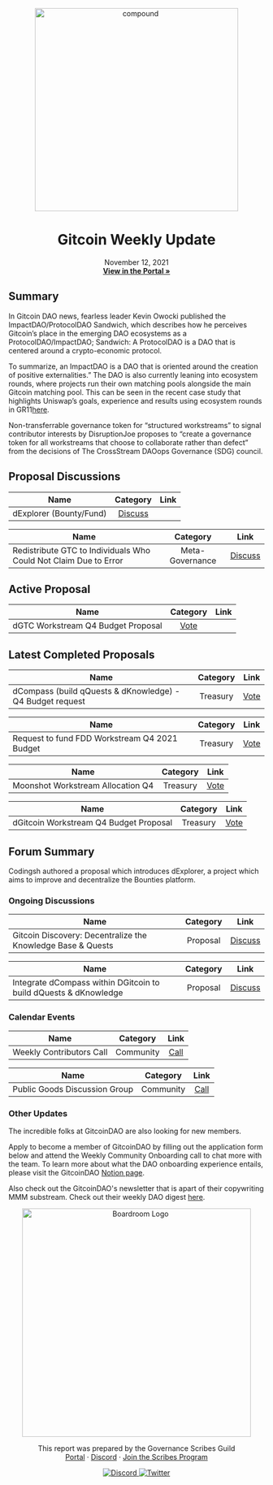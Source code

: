 <p align="center">
  <a href="http://app.boardroom.info/gitcoin">
    <img src="https://s.gitcoin.co/static/v2/images/presskit/logotype.f06a89bd4582.svg" alt="compound" width="400" />
  </a>
  <h1 align="center">Gitcoin Weekly Update</h1>
  <p align="center">
    November 12, 2021
  <br />
  <a href="http://app.boardroom.info/gitcoin"><strong>View in the Portal »</strong></a>
  <br />
  </p>
</p>

## Summary

In Gitcoin DAO news, fearless leader Kevin Owocki published the ImpactDAO/ProtocolDAO Sandwich, which describes how he perceives Gitcoin’s place in the emerging DAO ecosystems as a ProtocolDAO/ImpactDAO; Sandwich: A ProtocolDAO is a DAO that is centered around a crypto-economic protocol.

To summarize, an ImpactDAO is a DAO that is oriented around the creation of positive externalities.” The DAO is also currently leaning into ecosystem rounds, where projects run their own matching pools alongside the main Gitcoin matching pool. This can be seen in the recent case study that highlights Uniswap’s goals, experience and results using ecosystem rounds in GR11<a href="https://gitcoin.co/blog/case-study-uniswap-grants-program-ugp-gitcoin-partnered-to-distribute-ecosystem-funds/">here</a>.

Non-transferrable governance token for “structured workstreams” to signal contributor interests by DisruptionJoe proposes to “create a governance token for all workstreams that choose to collaborate rather than defect” from the decisions of The CrossStream DAOops Governance (SDG) council.

## Proposal Discussions

| Name          | Category      | Link   |
| ------------- |:-------------:| :-----:|
| dExplorer (Bounty/Fund)| [Discuss](https://gitcoin.co/issue/gitcoinco/creative/412/100026987)

| Name          | Category      | Link   |
| ------------- |:-------------:| :-----:|
| Redistribute GTC to Individuals Who Could Not Claim Due to Error | Meta-Governance | [Discuss](https://gov.gitcoin.co/t/proposal-redistribute-gtc-to-individuals-who-could-not-claim-due-to-error/8782)

## Active Proposal

| Name          | Category      | Link   |
| ------------- |:-------------:| :-----:|
| dGTC Workstream Q4 Budget Proposal | [Vote](https://www.withtally.com/governance/gitcoin/proposal/9)


## Latest Completed Proposals


| Name          | Category      | Link   |
| ------------- |:-------------:| :-----:|
| dCompass (build qQuests & dKnowledge) - Q4 Budget request | Treasury | [Vote](https://snapshot.org/#/gitcoindao.eth/proposal/0x230bcb7d3548048fc94e5745f7934d80bfc357632af1038cb0941fc54fbae021)

| Name          | Category      | Link   |
| ------------- |:-------------:| :-----:|
| Request to fund FDD Workstream Q4 2021 Budget | Treasury | [Vote](https://snapshot.org/#/gitcoindao.eth/proposal/0x265fe70790524875caacb6675ef6d10b4d4ceac8b1c26df26ad1ba284eab70a1)

| Name          | Category      | Link   |
| ------------- |:-------------:| :-----:|
| Moonshot Workstream Allocation Q4 | Treasury | [Vote](https://www.withtally.com/governance/gitcoin/proposal/8)

| Name          | Category      | Link   |
| ------------- |:-------------:| :-----:|
| dGitcoin Workstream Q4 Budget Proposal | Treasury | [Vote](https://snapshot.org/#/gitcoindao.eth/proposal/0xd65bb1c535d0c83ec197df8d000464c6fb7a6ef000ad59df48af82d39d23e42e)

## Forum Summary

Codingsh authored a proposal which introduces dExplorer, a project which aims to improve and decentralize the Bounties platform.

### Ongoing Discussions

| Name          | Category      | Link   |
| ------------- |:-------------:| :-----:|
| Gitcoin Discovery: Decentralize the Knowledge Base & Quests | Proposal | [Discuss](https://gov.gitcoin.co/t/proposal-gitcoin-discovery-decentralize-the-knowledge-base-quests/8747)

| Name          | Category      | Link   |
| ------------- |:-------------:| :-----:|
| Integrate dCompass within DGitcoin to build dQuests & dKnowledge | Proposal | [Discuss](https://gov.gitcoin.co/t/proposal-integrate-dcompass-within-dgitcoin-to-build-dquests-dknowledge/8836)

### Calendar Events

| Name          | Category      | Link   |
| ------------- |:-------------:| :-----:|
| Weekly Contributors Call | Community | [Call](https://www.addevent.com/event/xC9986235)

| Name          | Category      | Link   |
| ------------- |:-------------:| :-----:|
| Public Goods Discussion Group | Community | [Call](https://www.addevent.com/event/PA8738644)

### Other Updates

The incredible folks at GitcoinDAO are also looking for new members.

Apply to become a member of GitcoinDAO by filling out the application form below and attend the Weekly Community Onboarding call to chat more with the team. To learn more about what the DAO onboarding experience entails, please visit the GitcoinDAO <a href="https://www.notion.so/gitcoin/06fad27dbd2d49468aa810c92f1f28c2?v=d403dc9f76144dcab232e3a18002494f">Notion page</a>.

Also check out the GitcoinDAO's newsletter  that is apart of their copywriting MMM substream. Check out their weekly DAO digest <a href="https://gov.gitcoin.co/t/gitcoindao-digest-15-formerly-week-in-governance/8806">here</a>.

<p align="center">
  <a href="http://app.boardroom.info/">
    <img src="https://i.ibb.co/PFcchnQ/boardroom.png" alt="Boardroom Logo" width="450" />
  </a>
</p>

<p align="center">
	This report was prepared by the Governance Scribes Guild
  <br />
  <a href="http://boardroom.info/">Portal</a>
  ·
  <a href="https://discord.com/invite/tgrTFg9">Discord</a>
  ·
  <a href="https://boardroom.mirror.xyz/JHrN8nVy_J4C7Xzj37zoyPANg0ZnNszhWy9YOZHC0lM">Join the Scribes Program</a>
</p>

<p align="center">
  <a href="https://discord.gg/CEZ8WfuK8s">
    <img src="https://img.shields.io/badge/Discord-Join-7289da?style=for-the-badge&logo=discord&logoColor=white" alt="Discord" />
  </a>
  <a href="https://twitter.com/boardroom_info">
    <img src="https://img.shields.io/badge/Twitter-Follow-1da1f2?style=for-the-badge&logo=twitter&logoColor=white" alt="Twitter" />
  </a>
</p>
